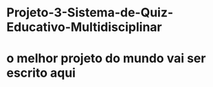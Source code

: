 # Projeto-3-Sistema-de-Quiz-Educativo-Multidisciplinar

# o melhor projeto do mundo vai ser escrito aqui
